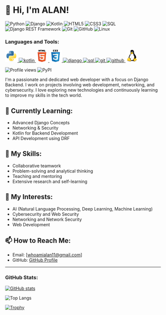 # 👋 Hi, I'm ALAN!
![Python](https://img.shields.io/badge/Python-3776AB?style=for-the-badge&logo=python&logoColor=white)
![Django](https://img.shields.io/badge/Django-092E20?style=for-the-badge&logo=django&logoColor=white)
![Kotlin](https://img.shields.io/badge/Kotlin-0095D5?style=for-the-badge&logo=kotlin&logoColor=white)
![HTML5](https://img.shields.io/badge/HTML5-E34F26?style=for-the-badge&logo=html5&logoColor=white)
![CSS3](https://img.shields.io/badge/CSS3-1572B6?style=for-the-badge&logo=css3&logoColor=white)
![SQL](https://img.shields.io/badge/SQL-4479A1?style=for-the-badge&logo=sqlite&logoColor=white)
![Django REST Framework](https://img.shields.io/badge/DRF-092E20?style=for-the-badge&logo=django&logoColor=white)
![Git](https://img.shields.io/badge/Git-F05032?style=for-the-badge&logo=git&logoColor=white)
![GitHub](https://img.shields.io/badge/GitHub-181717?style=for-the-badge&logo=github&logoColor=white)
![Linux](https://img.shields.io/badge/Linux-FCC624?style=for-the-badge&logo=linux&logoColor=black)

<h3 align="left">Languages and Tools:</h3>
<p align="left">
  <!-- Python & Kotlin -->
  <a href="https://www.python.org" target="_blank" rel="noreferrer"> 
    <img src="https://raw.githubusercontent.com/devicons/devicon/master/icons/python/python-original.svg" alt="python" width="40" height="40"/> 
  </a> 
  <a href="https://kotlinlang.org/" target="_blank" rel="noreferrer"> 
    <img src="https://www.vectorlogo.zone/logos/kotlinlang/kotlinlang-icon.svg" alt="kotlin" width="40" height="40"/> 
  </a>

  <!-- Web Languages -->
  <a href="https://www.w3.org/html/" target="_blank" rel="noreferrer"> 
    <img src="https://raw.githubusercontent.com/devicons/devicon/master/icons/html5/html5-original-wordmark.svg" alt="html5" width="40" height="40"/> 
  </a> 
  <a href="https://www.w3schools.com/css/" target="_blank" rel="noreferrer"> 
    <img src="https://raw.githubusercontent.com/devicons/devicon/master/icons/css3/css3-original-wordmark.svg" alt="css3" width="40" height="40"/> 
  </a>

  <!-- Django & DRF -->
  <a href="https://www.djangoproject.com/" target="_blank" rel="noreferrer"> 
    <img src="https://cdn.worldvectorlogo.com/logos/django.svg" alt="django" width="40" height="40"/> 
  </a>


  <!-- SQL & PostgreSQL -->
  <a href="https://en.wikipedia.org/wiki/SQL" target="_blank" rel="noreferrer">
    <img src="https://img.icons8.com/color/48/000000/sql.png" alt="sql" width="40" height="40"/>
  </a>
  
  <!-- Git & GitHub -->
  <a href="https://git-scm.com/" target="_blank" rel="noreferrer"> 
    <img src="https://www.vectorlogo.zone/logos/git-scm/git-scm-icon.svg" alt="git" width="40" height="40"/> 
  </a>
  <a href="https://github.com/" target="_blank" rel="noreferrer"> 
    <img src="https://cdn-icons-png.flaticon.com/512/25/25231.png" alt="github" width="40" height="40"/> 
  </a>

  <!-- Linux & Shell -->
  <a href="https://www.linux.org/" target="_blank" rel="noreferrer"> 
    <img src="https://raw.githubusercontent.com/devicons/devicon/master/icons/linux/linux-original.svg" alt="linux" width="40" height="40"/> 
  </a>

</p>

![Profile views](https://komarev.com/ghpvc/?username=alanhasn&label=Profile%20views&color=blue&style=flat)
![PyPI](https://img.shields.io/pypi/v/SecureTool?label=SecureTool&color=blue&style=flat-square&logo=pypi)


I'm a passionate and dedicated web developer with a focus on Django Backend. I work on projects involving web development, networking, and cybersecurity. I love exploring new technologies and continuously learning to improve my skills in the tech world.

## 🌱 Currently Learning:
- Advanced Django Concepts
- Networking & Security
- Kotlin for Backend Development
- API Development using DRF

## 💼 My Skills:
- Collaborative teamwork
- Problem-solving and analytical thinking
- Teaching and mentoring
- Extensive research and self-learning

## 🧠 My Interests:
- AI (Natural Language Processing, Deep Learning, Machine Learning)
- Cybersecurity and Web Security
- Networking and Network Security
- Web Development
  

## 📫 How to Reach Me:
- Email: [whoamialan11@gmail.com]
- GitHub: [GitHub Profile](https://github.com/alanhasn)

---

### GitHub Stats:
[![GitHub stats](https://github-readme-stats.vercel.app/api?username=alanhasn&show_icons=true&theme=radical)](https://github.com/alanhasn)

![Top Langs](https://github-readme-stats.vercel.app/api/top-langs/?username=alanhasn&layout=compact&theme=tokyonight)

[![Trophy](https://github-profile-trophy.vercel.app/?username=alanhasn&theme=onedark)](https://github.com/ryo-ma/github-profile-trophy)
